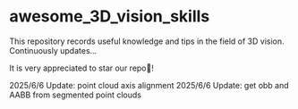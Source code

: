 # awesome_3D_vision_skills
This repository records useful knowledge and tips in the field of 3D vision. Continuously updates...  

It is very appreciated to star our repo🌃!

2025/6/6 Update: point cloud axis alignment
2025/6/6 Update: get obb and AABB from segmented point clouds

